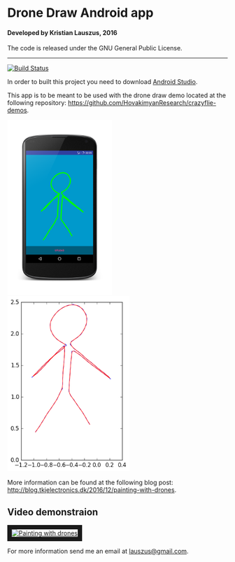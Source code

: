 # Drone Draw Android app
#### Developed by Kristian Lauszus, 2016

The code is released under the GNU General Public License.
_________
[![Build Status](https://travis-ci.org/Lauszus/DroneDraw.svg?branch=master)](https://travis-ci.org/Lauszus/DroneDraw)

In order to built this project you need to download [Android Studio](http://developer.android.com/sdk/index.html).

This app is to be meant to be used with the drone draw demo located at the following repository: <https://github.com/HovakimyanResearch/crazyflie-demos>.

<img src="android_framed.png" height=400/><img src="path.png" height=400/>

More information can be found at the following blog post: <http://blog.tkjelectronics.dk/2016/12/painting-with-drones>.

## Video demonstraion

<a href="https://youtu.be/3WINNNvbyo4" target="_blank"><img src="http://img.youtube.com/vi/3WINNNvbyo4/0.jpg" alt="Painting with drones" width="400" border="10" /></a>

For more information send me an email at <lauszus@gmail.com>.
